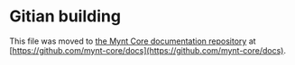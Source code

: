 Gitian building
================

This file was moved to [the Mynt Core documentation repository](https://github.com/mynt-core/docs/blob/master/gitian-building.md) at [https://github.com/mynt-core/docs](https://github.com/mynt-core/docs).
